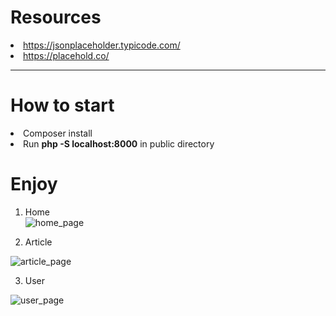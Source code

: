 # Resources

<li><a href="https://jsonplaceholder.typicode.com/">https://jsonplaceholder.typicode.com/</a></li>
<li><a href="https://placehold.co/">https://placehold.co/</a></li>

---

# How to start

<li>Composer install</li>
<li>Run <b>php -S localhost:8000</b> in public directory</li>

# Enjoy

1. Home  
<img src="https://github.com/aivis-vigo/TVNET/assets/120174645/de7e18d7-b839-4004-bf8a-db19482edf95" alt="home_page"><br>  
  
2. Article  
<img src="https://github.com/aivis-vigo/TVNET/assets/120174645/d096fcf7-65eb-41ec-a283-f76c7e73453f" alt="article_page">  

3. User  
<img src="https://github.com/aivis-vigo/TVNET/assets/120174645/f5dec51a-28c5-4da5-a0d6-b9d848dc6530" alt="user_page">  
